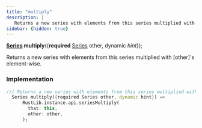 ```yaml
---
title: "multiply"
description: |
   Returns a new series with elements from this series multiplied with [other]'s element-wise.
sidebar: {hidden: true}
---
```

<span class="dart-code"><strong>[Series] multiply</strong>({<span class="nobr"><strong>required</strong> [Series] other</span>, <span class="nobr">dynamic <i>hint</i></span>});</span>

 Returns a new series with elements from this series multiplied with [other]'s element-wise.
### Implementation
```dart
/// Returns a new series with elements from this series multiplied with [other]'s element-wise.
  Series multiply({required Series other, dynamic hint}) =>
      RustLib.instance.api.seriesMultiply(
        that: this,
        other: other,
      );
```

[Series]: /reference/classes/series